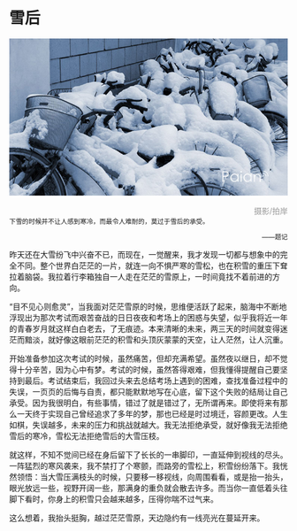 # 雪后

![雪后](images/xuehou.jpg)
<div style="margin-top:5px;color:#999;text-align:right;">摄影/拍岸</div>

<small>
下雪的时候并不让人感到寒冷，而最令人难耐的，莫过于雪后的承受。

<p style="text-align:right">——题记</p>
</small>

昨天还在大雪纷飞中兴奋不已，而现在，一觉醒来，我才发现一切都与想象中的完全不同。整个世界白茫茫的一片，就连一向不惧严寒的雪松，也在积雪的重压下耷拉着脑袋。我拉着行李箱独自一人走在茫茫的雪原上，一时间竟找不着前进的方向。

“目不见心则愈灵”，当我面对茫茫雪原的时候，思维便活跃了起来，脑海中不断地浮现出为那次考试而艰苦奋战的日日夜夜和考场上的困惑与失望，似乎我将近一年的青春岁月就这样白白老去，了无痕迹。本来清晰的未来，两三天的时间就变得迷茫而黯淡，就好像这眼前茫茫的积雪和头顶灰蒙蒙的天空，让人茫然，让人沉重。

开始准备参加这次考试的时候，虽然痛苦，但却充满希望。虽然夜以继日，却不觉得十分辛苦，因为心中有梦。考试的时候，虽然答得艰难，但我懂得提醒自己要坚持到最后。考试结束后，我回过头来去总结考场上遇到的困难，查找准备过程中的失误，一页页的后悔与自责，都只能默默地写在心底，留下这个失败的结局让自己承受。因为我很明白，有些事情，错过了就是错过了，无所谓再来。即使将来有那么一天终于实现自己曾经追求了多年的梦，那也已经是时过境迁，容颜更改。人生如棋，失误越多，未来的压力和挑战就越大。我无法拒绝承受，就好像我无法拒绝雪后的寒冷，雪松无法拒绝雪后的大雪压枝。

就这样，不知不觉间已经在身后留下了长长的一串脚印，一直延伸到视线的尽头。一阵猛烈的寒风袭来，我不禁打了个寒颤，而路旁的雪松上，积雪纷纷落下。我恍然领悟：当大雪压满枝头的时候，只要移一移视线，向周围看看，或是抬一抬头，眼光放远一些，视野开阔一些，那满身的重负就会散去许多。而当你一直低着头往脚下看时，你身上的积雪只会越来越多，压得你喘不过气来。

这么想着，我抬头挺胸，越过茫茫雪原，天边隐约有一线亮光在蔓延开来。
